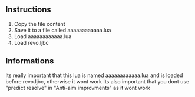 ## Instructions

1. Copy the file content
2. Save it to a file called aaaaaaaaaaaa.lua
3. Load aaaaaaaaaaaa.lua
4. Load revo.ljbc

## Informations

Its really important that this lua is named aaaaaaaaaaaa.lua and is loaded before revo.ljbc, otherwise it wont work
Its also important that you dont use "predict resolve" in "Anti-aim improvments" as it wont work
